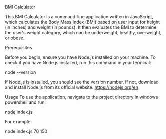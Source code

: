 BMI Calculator

This BMI Calculator is a command-line application written in JavaScript, which calculates the Body Mass Index (BMI) based on user input for height (in inches) and weight (in pounds). It then evaluates the BMI to determine the user's weight category, which can be underweight, healthy, overweight, or obese.

Prerequisites

Before you begin, ensure you have Node.js installed on your machine. To check if you have Node.js installed, run this command in your terminal:

node --version

If Node.js is installed, you should see the version number. If not, download and install Node.js from its official website. https://nodejs.org/en

Usage
To use the application, navigate to the project directory in windows powershell and run:

node index.js <height in inches> <weight in pounds>

For example

node index.js 70 150